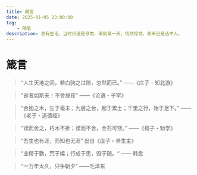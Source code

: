 ```yaml
---
title: 箴言
date: 2025-01-05 23:00:00
tag: 
    - 随笔
description: 总有些话，当时只道是寻常，直到某一天，恍然惊觉，原来已是话中人。
---
```

# 箴言
> “人生天地之间，若白驹之过隙，忽然而已。” ——《庄子・知北游》

> "逝者如斯夫！不舍昼夜" ——《论语・子罕》

> “合抱之木，生于毫末；九层之台，起于累土；千里之行，始于足下。” ——《老子・道德经》

> “锲而舍之，朽木不折；锲而不舍，金石可镂。” ——《荀子・劝学》


> “吾生也有涯，而知也无涯” 出自《庄子・养生主》

> “业精于勤，荒于嬉；行成于思，毁于随。“ —— 韩愈

> “一万年太久，只争朝夕“ ——毛泽东